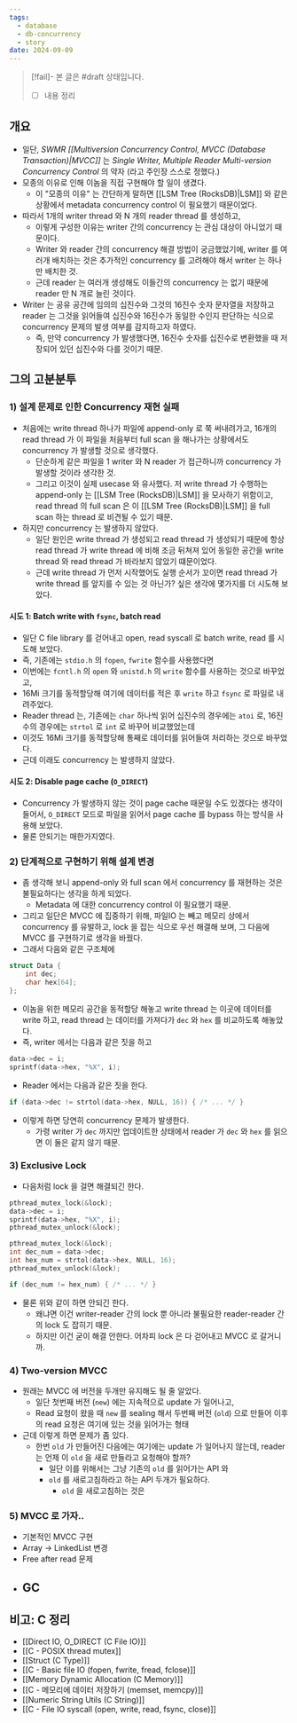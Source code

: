 ```yaml
---
tags:
  - database
  - db-concurrency
  - story
date: 2024-09-09
---
```

> [!fail]- 본 글은 #draft 상태입니다.
> - [ ] 내용 정리

## 개요

- 일단, *SWMR [[Multiversion Concurrency Control, MVCC (Database Transaction)|MVCC]]* 는 *Single Writer, Multiple Reader Multi-version Concurrency Control* 의 약자 (라고 주인장 스스로 정했다.)
- 모종의 이유로 인해 이놈을 직접 구현해야 할 일이 생겼다.
	- 이 "모종의 이유" 는 간단하게 말하면 [[LSM Tree (RocksDB)|LSM]] 와 같은 상황에서 metadata concurrency control 이 필요했기 때문이었다.
- 따라서 1개의 writer thread 와 N 개의 reader thread 를 생성하고,
	- 이렇게 구성한 이유는 writer 간의 concurrency 는 관심 대상이 아니었기 때문이다.
	- Writer 와 reader 간의 concurrency 해결 방법이 궁금했었기에, writer 를 여러개 배치하는 것은 추가적인 concurrency 를 고려해야 해서 writer 는 하나만 배치한 것.
	- 근데 reader 는 여러개 생성해도 이들간의 concurrency 는 없기 때문에 reader 만 N 개로 늘린 것이다.
- Writer 는 공유 공간에 임의의 십진수와 그것의 16진수 숫자 문자열을 저장하고 reader 는 그것을 읽어들여 십진수와 16진수가 동일한 수인지 판단하는 식으로 concurrency 문제의 발생 여부를 감지하고자 하였다.
	- 즉, 만약 concurrency 가 발생했다면, 16진수 숫자를 십진수로 변환했을 때 저장되어 있던 십진수와 다를 것이기 때문.

## 그의 고분분투

### 1) 설계 문제로 인한 Concurrency 재현 실패

- 처음에는 write thread 하나가 파일에 append-only 로 쭉 써내려가고, 16개의 read thread 가 이 파일을 처음부터 full scan 을 해나가는 상황에서도 concurrency 가 발생할 것으로 생각했다.
	- 단순하게 같은 파일을 1 writer 와 N reader 가 접근하니까 concurrency 가 발생할 것이라 생각한 것.
	- 그리고 이것이 실제 usecase 와 유사했다. 저 write thread 가 수행하는 append-only 는 [[LSM Tree (RocksDB)|LSM]] 을 모사하기 위함이고, read thread 의 full scan 은 이 [[LSM Tree (RocksDB)|LSM]] 을 full scan 하는 thread 로 비견될 수 있기 때문.
- 하지만 concurrency 는 발생하지 않았다.
	- 일단 원인은 write thread 가 생성되고 read thread 가 생성되기 때문에 항상 read thread 가 write thread 에 비해 조금 뒤쳐져 있어 동일한 공간을 write thread 와 read thread 가 바라보지 않았기 떄문이었다.
	- 근데 write thread 가 먼저 시작했어도 실행 순서가 꼬이면 read thread 가 write thread 를 앞지를 수 있는 것 아닌가? 싶은 생각에 몇가지를 더 시도해 보았다.

#### 시도 1: Batch write with `fsync`, batch read

- 일단 C file library 를 걷어내고 open, read syscall 로 batch write, read 를 시도해 보았다.
- 즉, 기존에는 `stdio.h` 의 `fopen`, `fwrite` 함수를 사용했다면
- 이번에는 `fcntl.h` 의 `open` 와 `unistd.h` 의 `write` 함수를 사용하는 것으로 바꾸었고,
- 16Mi 크기를 동적할당해 여기에 데이터를 적은 후 `write` 하고 `fsync` 로 파일로 내려주었다.
- Reader thread 는, 기존에는 `char` 하나씩 읽어 십진수의 경우에는 `atoi` 로, 16진수의 경우에는 `strtol` 로 `int` 로 바꾸어 비교했었는데
- 이것도 16Mi 크기를 동적할당해 통째로 데이터를 읽어들여 처리하는 것으로 바꾸었다.
- 근데 이래도 concurrency 는 발생하지 않았다.

#### 시도 2: Disable page cache (`O_DIRECT`)

- Concurrency 가 발생하지 않는 것이 page cache 때문일 수도 있겠다는 생각이 들어서, `O_DIRECT` 모드로 파일을 읽어서 page cache 를 bypass 하는 방식을 사용해 보았다.
- 물론 안되기는 매한가지였다.

### 2) 단계적으로 구현하기 위해 설계 변경

- 좀 생각해 보니 append-only 와 full scan 에서 concurrency 를 재현하는 것은 불필요하다는 생각을 하게 되었다.
	- Metadata 에 대한 concurrency control 이 필요했기 때문.
- 그리고 일단은 MVCC 에 집중하기 위해, 파일IO 는 빼고 메모리 상에서 concurrency 를 유발하고, lock 을 잡는 식으로 우선 해결해 보며, 그 다음에 MVCC 를 구현하기로 생각을 바꿨다.
- 그래서 다음와 같은 구조체에

```c
struct Data {
	int dec;
	char hex[64];
};
```

- 이놈을 위한 메모리 공간을 동적할당 해놓고 write thread 는 이곳에 데이터를 write 하고, read thread 는 데이터를 가져다가 `dec` 와 `hex` 를 비교하도록 해놓았다.
- 즉, writer 에서는 다음과 같은 짓을 하고

```c
data->dec = i;
sprintf(data->hex, "%X", i);
```

- Reader 에서는 다음과 같은 짓을 한다.

```c
if (data->dec != strtol(data->hex, NULL, 16)) { /* ... */ }
```

- 이렇게 하면 당연히 concurrency 문제가 발생한다.
	- 가령 writer 가 `dec` 까지만 업데이트한 상태에서 reader 가 `dec` 와 `hex` 를 읽으면 이 둘은 같지 않기 때문.

### 3) Exclusive Lock

- 다음처럼 lock 을 걸면 해결되긴 한다.

```c title="writer.c"
pthread_mutex_lock(&lock);
data->dec = i;
sprintf(data->hex, "%X", i);
pthread_mutex_unlock(&lock);
```

```c title="reader.c"
pthread_mutex_lock(&lock);
int dec_num = data->dec;
int hex_num = strtol(data->hex, NULL, 16);
pthread_mutex_unlock(&lock);

if (dec_num != hex_num) { /* ... */ }
```

- 물론 위와 같이 하면 안되긴 한다.
	- 왜냐면 이건 writer-reader 간의 lock 뿐 아니라 불필요한 reader-reader 간의 lock 도 잡히기 때문.
	- 하지만 이건 굳이 해결 안한다. 어차피 lock 은 다 걷어내고 MVCC 로 갈거니까.

### 4) Two-version MVCC

- 원래는 MVCC 에 버전을 두개만 유지해도 될 줄 알았다.
	- 일단 첫번째 버전 (`new`) 에는 지속적으로 update 가 일어나고,
	- Read 요청이 왔을 때 `new` 를 sealing 해서 두번째 버전 (`old`) 으로 만들어 이후의 read 요청은 여기에 있는 것을 읽어가는 형태
- 근데 이렇게 하면 문제가 좀 있다.
	- 한번 `old` 가 만들어진 다음에는 여기에는 update 가 일어나지 않는데, reader 는 언제 이 `old` 을 새로 만들라고 요청해야 할까?
		- 일단 이를 위해서는 그냥 기존의 `old` 를 읽어가는 API 와
		- `old` 를 새로고침하라고 하는 API 두개가 필요하다.
			- `old` 을 새로고침하는 것은

### 5) MVCC 로 가자..

- 기본적인 MVCC 구현
- Array -> LinkedList 변경
- Free after read 문제
- GC
	- 

## 비고: C 정리

- [[Direct IO, O_DIRECT (C File IO)]]
- [[C - POSIX thread mutex]]
- [[Struct (C Type)]]
- [[C - Basic file IO (fopen, fwrite, fread, fclose)]]
- [[Memory Dynamic Allocation (C Memory)]]
- [[C - 메모리에 데이터 저장하기 (memset, memcpy)]]
- [[Numeric String Utils (C String)]]
- [[C - File IO syscall (open, write, read, fsync, close)]]